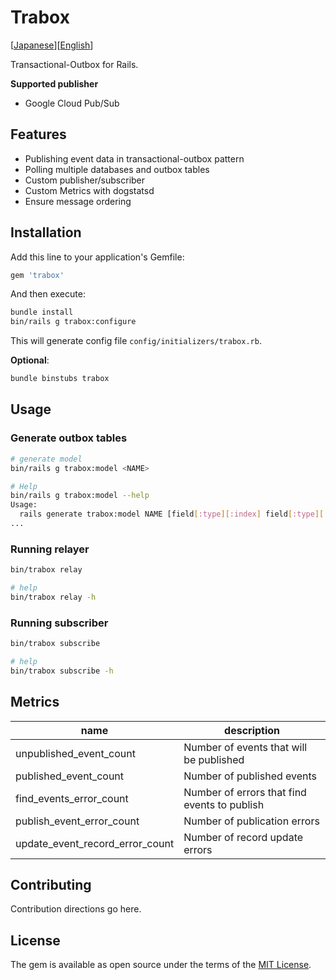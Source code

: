 # Trabox

\[[Japanese](README.ja.md)]\[[English](README.md)]

Transactional-Outbox for Rails.

**Supported publisher**

- Google Cloud Pub/Sub

## Features

- Publishing event data in transactional-outbox pattern
- Polling multiple databases and outbox tables
- Custom publisher/subscriber
- Custom Metrics with dogstatsd
- Ensure message ordering

## Installation

Add this line to your application's Gemfile:

```ruby
gem 'trabox'
```

And then execute:

```bash
bundle install
bin/rails g trabox:configure
```

This will generate config file `config/initializers/trabox.rb`.

**Optional**:

```bash
bundle binstubs trabox
```

## Usage

### Generate outbox tables

```bash
# generate model
bin/rails g trabox:model <NAME>

# Help
bin/rails g trabox:model --help
Usage:
  rails generate trabox:model NAME [field[:type][:index] field[:type][:index]] [options]
...
```

### Running relayer

```bash
bin/trabox relay

# help
bin/trabox relay -h
```

### Running subscriber

```bash
bin/trabox subscribe

# help
bin/trabox subscribe -h
```

<!-- ## Architecture -->
<!---->
<!-- ![Architecture](docs/images/architecture.jpg) -->
<!---->
<!-- ### Sequence diagram -->
<!---->
<!-- ![Sequence diagram](docs/images/sequence-diagram.svg) -->
<!---->
## Metrics

| name                            | description                                  |
| ------------------------------- | -------------------------------------------- |
| unpublished_event_count         | Number of events that will be published      |
| published_event_count           | Number of published events                   |
| find_events_error_count         | Number of errors that find events to publish |
| publish_event_error_count       | Number of publication errors                 |
| update_event_record_error_count | Number of record update errors               |

## Contributing

Contribution directions go here.

## License

The gem is available as open source under the terms of the [MIT License](https://opensource.org/licenses/MIT).
